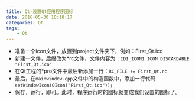 ```yaml
---
title: Qt-设置Qt应用程序图标
date: 2016-05-30 10:18:17
categories: Qt
tags:
	- Qt
---
```


- 准备一个icon文件，放置到project文件夹下，例如：First_Qt.ico
- 新建一文件，后缀改为*rc文件，文件内容为：`IDI_ICON1 ICON DISCARDABLE "First_Qt.ico"`
- 在Qt工程的*pro文件中最后新添加一行：`RC_FILE += First_Qt.rc`
- 最后，在`mainwindow.cpp`文件中的构造函数中，添加一行代码`setWindowIcon(QIcon("First_Qt.ico"));`
- 保存，运行，即可。此时，程序运行时的图标就变成我们设置的图标了。

<!-- more -->
